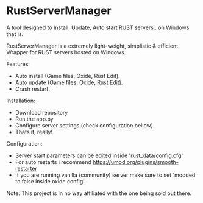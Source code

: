 # RustServerManager 
A tool designed to Install, Update, Auto start RUST servers.. on Windows that is.

RustServerManager is a extremely light-weight, simplistic & efficient Wrapper for RUST servers hosted on Windows.

Features:
  - Auto install (Game files, Oxide, Rust Edit).
  - Auto update (Game files, Oxide, Rust Edit).
  - Crash restart.

Installation:
  - Download repository
  - Run the app.py
  - Configure server settings (check configuration bellow)
  - Thats it, really!
 
Configuration:
  - Server start parameters can be edited inside 'rust_data/config.cfg'
  - For auto restarts i recommend https://umod.org/plugins/smooth-restarter
  - If you are running vanilla (community) server make sure to set 'modded' to false inside oxide config!

Note: This project is in no way affiliated with the one being sold out there.
